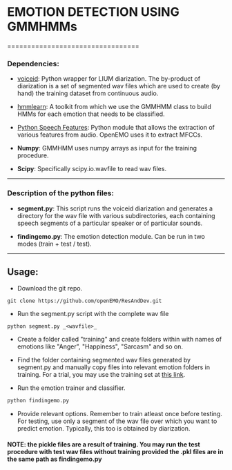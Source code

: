 # EMOTION DETECTION USING GMMHMMs
=================================

### Dependencies:
+ [voiceid](https://code.google.com/p/voiceid/downloads/list): Python wrapper for LIUM diarization. The by-product of diarization is a set of segmented wav files which are used to create (by hand) the training dataset from continuous audio.

+ [hmmlearn](https://github.com/hmmlearn/hmmlearn): A toolkit from which we use the GMMHMM class to build HMMs for each emotion that needs to be classified.

+ [Python Speech Features](https://github.com/jameslyons/python_speech_features): Python module that allows the extraction of various features from audio. OpenEMO uses it to extract MFCCs.

+ **Numpy**: GMMHMM uses numpy arrays as input for the training procedure.

+ **Scipy**: Specifically scipy.io.wavfile to read wav files.

---
### Description of the python files:
+ **segment.py**: This script runs the voiceid diarization and generates a directory for the wav file with various subdirectories, each containing speech segments of a particular speaker or of particular sounds.

+ **findingemo.py**: The emotion detection module. Can be run in two modes (train + test / test).

---
## Usage:
- Download the git repo.

```shell
git clone https://github.com/openEMO/ResAndDev.git
```

- Run the segment.py script with the complete wav file

```shell
python segment.py _<wavfile>_
```

- Create a folder called "training" and create folders within with names of emotions like "Anger", "Happiness", "Sarcasm" and so on.

- Find the folder containing segmented wav files generated by segment.py and manually copy files into relevant emotion folders in training. For a trial, you may use the training set at [this link](https://drive.google.com/folderview?id=0BwOspa2K7TtLfkRzV0NlRmpwU2NGM3huSE1ITTNWeFliYnpFSERxWk1wSjJWNGt5R2VHNWs&usp=sharing).

- Run the emotion trainer and classifier.

```python
python findingemo.py
```

- Provide relevant options. Remember to train atleast once before testing. For testing, use only a segment of the wav file over which you want to predict emotion. Typically, this too is obtained by diarization.

#### NOTE: the pickle files are a result of training. You may run the test procedure with test wav files without training provided the .pkl files are in the same path as findingemo.py
